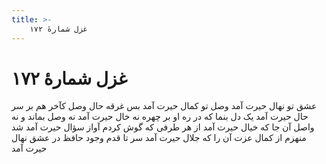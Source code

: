 ```yaml
---
title: >-
    غزل شمارهٔ ۱۷۲
---
```

# غزل شمارهٔ ۱۷۲

عشق تو نهال حیرت آمد
وصل تو کمال حیرت آمد
بس غرقه حال وصل کآخر
هم بر سر حال حیرت آمد
یک دل بنما که در ره او
بر چهره نه خال حیرت آمد
نه وصل بماند و نه واصل
آن جا که خیال حیرت آمد
از هر طرفی که گوش کردم
آواز سؤال حیرت آمد
شد منهزم از کمال عزت
آن را که جلال حیرت آمد
سر تا قدم وجود حافظ
در عشق نهال حیرت آمد
